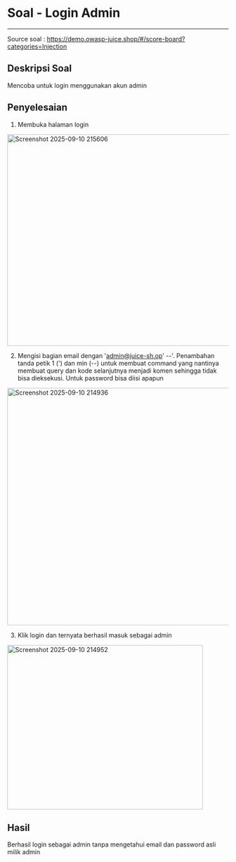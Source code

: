 # Soal - Login Admin 
---
Source soal : https://demo.owasp-juice.shop/#/score-board?categories=Injection

## Deskripsi Soal 
Mencoba untuk login menggunakan akun admin 

## Penyelesaian 
1. Membuka halaman login
  <img width="563" height="482" alt="Screenshot 2025-09-10 215606" src="https://github.com/user-attachments/assets/4148609a-3dea-4ea1-ae20-1b4168963d0e" />   

2. Mengisi bagian email dengan 'admin@juice-sh.op' --'. Penambahan tanda petik 1 (') dan min (--) untuk membuat command yang nantinya membuat query dan kode selanjutnya menjadi komen sehingga tidak bisa dieksekusi. Untuk password bisa diisi apapun   
<img width="573" height="541" alt="Screenshot 2025-09-10 214936" src="https://github.com/user-attachments/assets/f4a6b87d-c466-4ce6-8ecd-f657b25178f1" />   

3.  Klik login dan ternyata berhasil masuk sebagai admin
   <img width="445" height="375" alt="Screenshot 2025-09-10 214952" src="https://github.com/user-attachments/assets/db7bc003-29c5-49e3-84b0-a172542c0320" />   


## Hasil 
Berhasil login sebagai admin tanpa mengetahui email dan password asli milik admin
